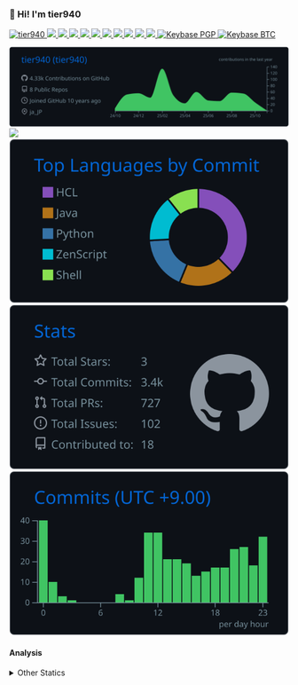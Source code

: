 ### 👋 Hi! I'm tier940

<p align="left"> 
  <a href="https://github.com/tier940/tier940/">
    <img src="https://komarev.com/ghpvc/?username=tier940" alt="tier940" />
  </a>
  <a href="http://twitter.com/tier940">
    <img height="20" src="https://img.shields.io/twitter/follow/tier940?label=Twitter&logo=twitter&style=flat" />
  </a>
  <a href="https://github.com/tier940">
    <img height="20" src="https://img.shields.io/github/followers/tier940?label=follow&logo=github&style=flat" />
  </a>
  <a href="https://www.reddit.com/user/tier940">
    <img height="20" src="https://img.shields.io/reddit/user-karma/combined/tier940?label=Reddit&logo=reddit&style=flat" />
  </a>
  <a href="https://stackoverflow.com/users/17317833/tier940">
    <img height="20" src="https://img.shields.io/stackexchange/stackoverflow/r/17317833?label=StackOverflow&logo=stack-overflow&style=flat" />
  </a>
  <a href="https://zenn.dev/tier940">
    <img height="20" src="https://zenn.badge.nikaera.com/s/tier940/likes" />
  </a>
  <a href="https://zenn.dev/tier940">
    <img height="20" src="https://zenn.badge.nikaera.com/s/tier940/followers" />
  </a>
  <a href="https://zenn.dev/tier940">
    <img height="20" src="https://zenn.badge.nikaera.com/s/tier940/articles" />
  </a>
  <a href="http://qiita.com/tier940">
    <img height="20" src="https://qiita-badge.apiapi.app/s/tier940/posts.svg" />
  </a>
  <a href="http://qiita.com/tier940">
    <img height="20" src="https://qiita-badge.apiapi.app/s/tier940/contributions.svg" />
  </a>
  <a href="https://github.com/tier940/tier940/">
    <img height="20" src="https://github.com/tier940/tier940/actions/workflows/main.yml/badge.svg" />
  </a>
  <a href="https://keybase.io/tier940">
    <img alt="Keybase PGP" src="https://img.shields.io/keybase/pgp/tier940">
  </a>
  <a href="https://keybase.io/tier940">
    <img alt="Keybase BTC" src="https://img.shields.io/keybase/btc/tier940">
  </a>
</p>

[![](https://raw.githubusercontent.com/tier940/tier940/main/profile-summary-card-output/github_dark/0-profile-details.svg)](https://github.com/vn7n24fzkq/github-profile-summary-cards)
[![](https://raw.githubusercontent.com/tier940/tier940/main/profile-summary-card-output/github_dark/1-repos-per-language.svg)](https://github.com/vn7n24fzkq/github-profile-summary-cards) [![](https://raw.githubusercontent.com/tier940/tier940/main/profile-summary-card-output/github_dark/2-most-commit-language.svg)](https://github.com/vn7n24fzkq/github-profile-summary-cards)
[![](https://raw.githubusercontent.com/tier940/tier940/main/profile-summary-card-output/github_dark/3-stats.svg)](https://github.com/vn7n24fzkq/github-profile-summary-cards) [![](https://raw.githubusercontent.com/tier940/tier940/main/profile-summary-card-output/github_dark/4-productive-time.svg)](https://github.com/vn7n24fzkq/github-profile-summary-cards)


#### Analysis
<!-- <img height="150" src="https://github.com/tier940/tier940/blob/master/images/stat.svg" alt="Alternative Text"/> -->

<details>
  <summary>Other Statics</summary>
  <!--START_SECTION:waka-->
![Code Time](http://img.shields.io/badge/Code%20Time-3%2C154%20hrs%205%20mins-blue)

**🐱 My GitHub Data** 

> 📦 22.9 kB Used in GitHub's Storage 
 > 
> 💼 Opted to Hire
 > 
> 📜 11 Public Repositories 
 > 
> 🔑 2 Private Repositories 
 > 
**I'm an Early 🐤** 

```text
🌞 Morning                1700 commits        ████░░░░░░░░░░░░░░░░░░░░░   15.38 % 
🌆 Daytime                4078 commits        █████████░░░░░░░░░░░░░░░░   36.89 % 
🌃 Evening                4112 commits        █████████░░░░░░░░░░░░░░░░   37.20 % 
🌙 Night                  1164 commits        ███░░░░░░░░░░░░░░░░░░░░░░   10.53 % 
```
📅 **I'm Most Productive on Saturday** 

```text
Monday                   1073 commits        ██░░░░░░░░░░░░░░░░░░░░░░░   09.71 % 
Tuesday                  1887 commits        ████░░░░░░░░░░░░░░░░░░░░░   17.07 % 
Wednesday                1301 commits        ███░░░░░░░░░░░░░░░░░░░░░░   11.77 % 
Thursday                 1293 commits        ███░░░░░░░░░░░░░░░░░░░░░░   11.70 % 
Friday                   1406 commits        ███░░░░░░░░░░░░░░░░░░░░░░   12.72 % 
Saturday                 2190 commits        █████░░░░░░░░░░░░░░░░░░░░   19.81 % 
Sunday                   1904 commits        ████░░░░░░░░░░░░░░░░░░░░░   17.22 % 
```


📊 **This Week I Spent My Time On** 

```text
🕑︎ Time Zone: Asia/Tokyo

💬 Programming Languages: 
Other                    17 hrs 30 mins      █████████████████░░░░░░░░   69.19 % 
Java                     3 hrs 43 mins       ████░░░░░░░░░░░░░░░░░░░░░   14.70 % 
JSON                     2 hrs 16 mins       ██░░░░░░░░░░░░░░░░░░░░░░░   09.02 % 
Markdown                 35 mins             █░░░░░░░░░░░░░░░░░░░░░░░░   02.35 % 
INI                      24 mins             ░░░░░░░░░░░░░░░░░░░░░░░░░   01.62 % 

🔥 Editors: 
Edge                     16 hrs 51 mins      █████████████████░░░░░░░░   66.62 % 
VS Code                  4 hrs 23 mins       ████░░░░░░░░░░░░░░░░░░░░░   17.34 % 
Intellijidea             4 hrs 3 mins        ████░░░░░░░░░░░░░░░░░░░░░   16.05 % 

💻 Operating System: 
Windows                  25 hrs 17 mins      █████████████████████████   100.00 % 
```

**I Mostly Code in Java** 

```text
Java                     13 repos            ███████████░░░░░░░░░░░░░░   44.83 % 
ZenScript                3 repos             ███░░░░░░░░░░░░░░░░░░░░░░   10.34 % 
HTML                     2 repos             ██░░░░░░░░░░░░░░░░░░░░░░░   06.90 % 
Shell                    2 repos             ██░░░░░░░░░░░░░░░░░░░░░░░   06.90 % 
Dockerfile               1 repo              █░░░░░░░░░░░░░░░░░░░░░░░░   03.45 % 
```



**Timeline**

![Lines of Code chart](https://raw.githubusercontent.com/tier940/tier940/main/assets/bar_graph.png)


 Last Updated on 28/01/2024 00:37:39 UTC
<!--END_SECTION:waka-->
</details>

